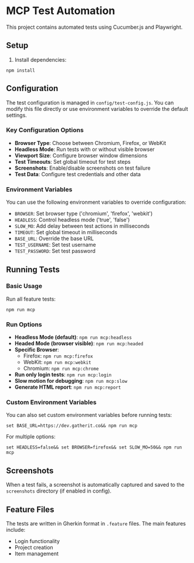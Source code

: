 # MCP Test Automation

This project contains automated tests using Cucumber.js and Playwright.

## Setup

1. Install dependencies:
```
npm install
```

## Configuration

The test configuration is managed in `config/test-config.js`. You can modify this file directly or use environment variables to override the default settings.

### Key Configuration Options

- **Browser Type**: Choose between Chromium, Firefox, or WebKit
- **Headless Mode**: Run tests with or without visible browser
- **Viewport Size**: Configure browser window dimensions
- **Test Timeouts**: Set global timeout for test steps
- **Screenshots**: Enable/disable screenshots on test failure
- **Test Data**: Configure test credentials and other data

### Environment Variables

You can use the following environment variables to override configuration:

- `BROWSER`: Set browser type ('chromium', 'firefox', 'webkit')
- `HEADLESS`: Control headless mode ('true', 'false')
- `SLOW_MO`: Add delay between test actions in milliseconds
- `TIMEOUT`: Set global timeout in milliseconds
- `BASE_URL`: Override the base URL
- `TEST_USERNAME`: Set test username
- `TEST_PASSWORD`: Set test password

## Running Tests

### Basic Usage

Run all feature tests:
```
npm run mcp
```

### Run Options

- **Headless Mode (default)**: `npm run mcp:headless`
- **Headed Mode (browser visible)**: `npm run mcp:headed`
- **Specific Browser**:
  - Firefox: `npm run mcp:firefox`
  - WebKit: `npm run mcp:webkit`
  - Chromium: `npm run mcp:chrome`
- **Run only login tests**: `npm run mcp:login`
- **Slow motion for debugging**: `npm run mcp:slow`
- **Generate HTML report**: `npm run mcp:report`

### Custom Environment Variables

You can also set custom environment variables before running tests:

```
set BASE_URL=https://dev.gatherit.co&& npm run mcp
```

For multiple options:
```
set HEADLESS=false&& set BROWSER=firefox&& set SLOW_MO=50&& npm run mcp
```

## Screenshots

When a test fails, a screenshot is automatically captured and saved to the `screenshots` directory (if enabled in config).

## Feature Files

The tests are written in Gherkin format in `.feature` files. The main features include:

- Login functionality
- Project creation
- Item management 